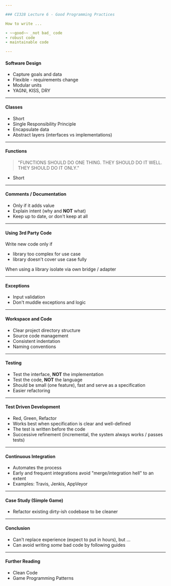 ```yaml
---

### CI328 Lecture 6 - Good Programming Practices

How to write ...

- ~~good~~ _not bad_ code
- robust code
- maintainable code

---
```


#### Software Design

- Capture goals and data
- Flexible - requirements change
- Modular units
- YAGNI, KISS, DRY

---

#### Classes

- Short
- Single Responsibility Principle
- Encapsulate data
- Abstract layers (interfaces vs implementations)

---

#### Functions

> "FUNCTIONS SHOULD DO ONE THING. THEY SHOULD DO IT WELL. THEY SHOULD DO IT ONLY."

- Short

---

#### Comments / Documentation

- Only if it adds value
- Explain intent (why and **NOT** what)
- Keep up to date, or don't keep at all

---

#### Using 3rd Party Code

Write new code only if

- library too complex for use case
- library doesn't cover use case fully

When using a library isolate via own bridge / adapter

---

#### Exceptions

- Input validation
- Don't muddle exceptions and logic

---

#### Workspace and Code

- Clear project directory structure
- Source code management
- Consistent indentation
- Naming conventions

---

#### Testing

- Test the interface, **NOT** the implementation
- Test the code, **NOT** the language
- Should be small (one feature), fast and serve as a specification
- Easier refactoring

---

#### Test Driven Development

- Red, Green, Refactor
- Works best when specification is clear and well-defined
- The test is written before the code
- Successive refinement (incremental, the system always works / passes tests)

---

#### Continuous Integration

- Automates the process
- Early and frequent integrations avoid "merge/integration hell" to an extent
- Examples: Travis, Jenkis, AppVeyor

---

#### Case Study (Simple Game)

- Refactor existing dirty-ish codebase to be cleaner

---

#### Conclusion

- Can't replace experience (expect to put in hours), but ...
- Can avoid writing _some_ bad code by following guides

----

#### Further Reading

- Clean Code
- Game Programming Patterns